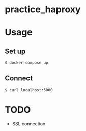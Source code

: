 # practice_haproxy

# Usage
## Set up
```
$ docker-compose up
```

## Connect
```
$ curl localhost:5000
```

# TODO
* SSL connection